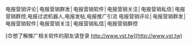 电报营销评论│电报营销群发│电报营销软件│电报营销关注│电报营销私信│电报营销群控,电报过滤机器人,电报发帖,电报推广引流
电报营销评论│电报营销群发│电报营销软件│电报营销关注│电报营销私信│电报营销群控

[😍想了解推广相关软件的朋友请登录 http://www.vst.tw](http://www.vst.tw)



